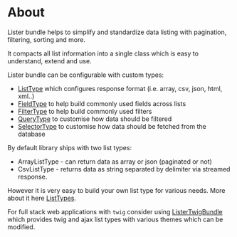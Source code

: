 # About

Lister bundle helps to simplify and standardize data listing with pagination, filtering, sorting and more.

It compacts all list information into a single class which is easy to understand, extend and use.

Lister bundle can be configurable with custom types:
 - [ListType](types/list.md) which configures response format (i.e. array, csv, json, html, xml..)
 - [FieldType](types/field.md) to help build commonly used fields across lists
 - [FilterType](types/filter.md) to help build commonly used filters
 - [QueryType](types/query.md) to customise how data should be filtered
 - [SelectorType](types/selector.md) to customise how data should be fetched from the database
 
By default library ships with two list types:
 - ArrayListType - can return data as array or json (paginated or not)
 - CsvListType - returns data as string separated by delimiter via streamed response.
 
However it is very easy to build your own list type for various needs. More about it here [ListTypes](types/list.md).
 
For full stack web applications with `twig` consider using [ListerTwigBundle](https://github.com/povs/ListerTwigBundle)
which provides twig and ajax list types with various themes which can be modified.
 
 

